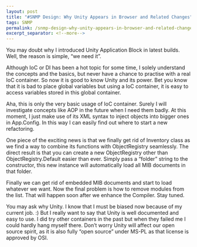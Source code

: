 ```yaml
---
layout: post
title: "#SNMP Design: Why Unity Appears in Browser and Related Changes"
tags: SNMP
permalink: /snmp-design-why-unity-appears-in-browser-and-related-changes-6b9a4422bbc1
excerpt_separator: <!--more-->
---
```

You may doubt why I introduced Unity Application Block in latest builds. Well, the reason is simple, “we need it”.
<!--more-->

Although IoC or DI has been a hot topic for some time, I solely understand the concepts and the basics, but never have a chance to practise with a real IoC container. So now it is good to know Unity and its power. Bet you know that it is bad to place global variables but using a IoC container, it is easy to access variables stored in this global container.

Aha, this is only the very basic usage of IoC container. Surely I will investigate concepts like AOP in the future when I need them badly. At this moment, I just make use of its XML syntax to inject objects into bigger ones in App.Config. In this way I can easily find out where to start a new refactoring.

One piece of the exciting news is that we finally get rid of Inventory class as we find a way to combine its functions with ObjectRegistry seamlessly. The direct result is that you can create a new ObjectRegistry other than ObjectRegistry.Default easier than ever. Simply pass a “folder” string to the constructor, this new instance will automatically load all MIB documents in that folder.

Finally we can get rid of embedded MIB documents and start to load whatever we want. Now the final problem is how to remove modules from the list. That will happen soon after we enhance the Compiler. Stay tuned.

You may ask why Unity. I know that I must be biased now because of my current job. :) But I really want to say that Unity is well documented and easy to use. I did try other containers in the past but when they failed me I could hardly hang myself there. Don’t worry Unity will affect our open source spirit, as it is also fully “open source” under MS-PL as that license is approved by OSI.
